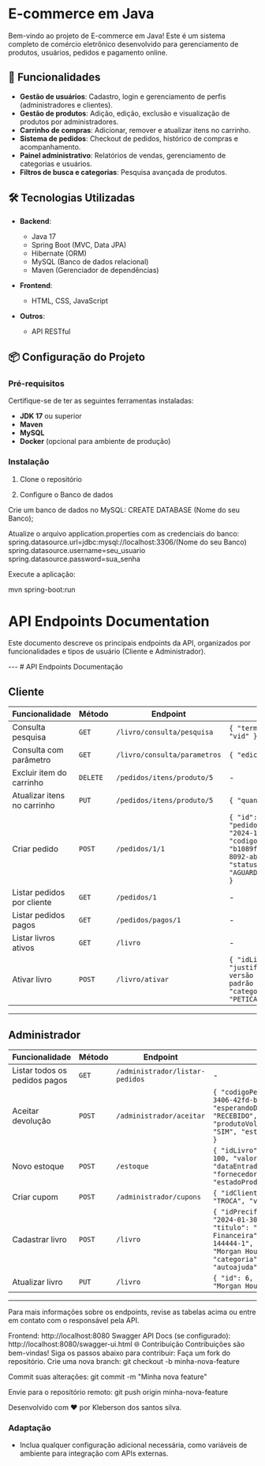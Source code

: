 # E-commerce em Java

Bem-vindo ao projeto de E-commerce em Java! Este é um sistema completo de comércio eletrônico desenvolvido para gerenciamento de produtos, usuários, pedidos e pagamento online. 

## 🚀 Funcionalidades

- **Gestão de usuários**: Cadastro, login e gerenciamento de perfis (administradores e clientes).
- **Gestão de produtos**: Adição, edição, exclusão e visualização de produtos por administradores.
- **Carrinho de compras**: Adicionar, remover e atualizar itens no carrinho.
- **Sistema de pedidos**: Checkout de pedidos, histórico de compras e acompanhamento.
- **Painel administrativo**: Relatórios de vendas, gerenciamento de categorias e usuários.
- **Filtros de busca e categorias**: Pesquisa avançada de produtos.

## 🛠️ Tecnologias Utilizadas

- **Backend**:
  - Java 17
  - Spring Boot (MVC, Data JPA)
  - Hibernate (ORM)
  - MySQL (Banco de dados relacional)
  - Maven (Gerenciador de dependências)
  
- **Frontend**:
  - HTML, CSS, JavaScript

- **Outros**:
  - API RESTful

## 📦 Configuração do Projeto

### Pré-requisitos

Certifique-se de ter as seguintes ferramentas instaladas:
- **JDK 17** ou superior
- **Maven**
- **MySQL**
- **Docker** (opcional para ambiente de produção)

### Instalação

1. Clone o repositório

2. Configure o Banco de dados


Crie um banco de dados no MySQL:
 CREATE DATABASE (Nome do seu Banco);

Atualize o arquivo application.properties com as credenciais do banco:
 spring.datasource.url=jdbc:mysql://localhost:3306/(Nome do seu Banco)
spring.datasource.username=seu_usuario
spring.datasource.password=sua_senha

Execute a aplicação:

 mvn spring-boot:run

# API Endpoints Documentation

Este documento descreve os principais endpoints da API, organizados por funcionalidades e tipos de usuário (Cliente e Administrador).

--- # API Endpoints Documentação

## Cliente

| Funcionalidade               | Método  | Endpoint                                   | Body                                                                                                   |
|------------------------------|---------|-------------------------------------------|--------------------------------------------------------------------------------------------------------|
| Consulta pesquisa            | `GET`   | `/livro/consulta/pesquisa`                | `{ "termoDePesquisa": "vid" }`                                                                         |
| Consulta com parâmetro       | `GET`   | `/livro/consulta/parametros`              | `{ "edicao": 4 }`                                                                                     |
| Excluir item do carrinho     | `DELETE`| `/pedidos/itens/produto/5`                | -                                                                                                      |
| Atualizar itens no carrinho  | `PUT`   | `/pedidos/itens/produto/5`                | `{ "quantidade": 6 }`                                                                                 |
| Criar pedido                 | `POST`  | `/pedidos/1/1`                            | `{ "id": 1, "pedidoRealizado": "2024-10-15", "codigoPedido": "b1089fab-ff04-4efd-8092-ab0732d452ca", "statusPedido": "AGUARDANDO_PAGAMENTO" }` |
| Listar pedidos por cliente   | `GET`   | `/pedidos/1`                              | -                                                                                                      |
| Listar pedidos pagos         | `GET`   | `/pedidos/pagos/1`                        | -                                                                                                      |
| Listar livros ativos         | `GET`   | `/livro`                                  | -                                                                                                      |
| Ativar livro                 | `POST`  | `/livro/ativar`                           | `{ "idLivro": "1", "justificativa": "Esta versão está fora do padrão da livraria", "categoria": "PETICAO_PUBLICA" }` |

---

## Administrador

| Funcionalidade                 | Método  | Endpoint                                   | Body                                                                                                   |
|--------------------------------|---------|-------------------------------------------|--------------------------------------------------------------------------------------------------------|
| Listar todos os pedidos pagos  | `GET`   | `/administrador/listar-pedidos`           | -                                                                                                      |
| Aceitar devolução              | `POST`  | `/administrador/aceitar`                  | `{ "codigoPedido": "69319b5c-3406-42fd-b8a9-f96b7b002e48", "esperandoDevolucaoOuRecebido": "RECEBIDO", "produtoVoltaParaEstoque": "SIM", "estadoProduto": "NOVO" }` |
| Novo estoque                   | `POST`  | `/estoque`                                | `{ "idLivro": 16, "quantidade": 100, "valorCusto": "35.44", "dataEntrada": "1990-01-01", "fornecedor": "Casa da letra", "estadoProduto": "NOVO" }` |
| Criar cupom                    | `POST`  | `/administrador/cupons`                   | `{ "idCliente": 1, "tipoCupom": "TROCA", "valor": 200 }`                                               |
| Cadastrar livro                | `POST`  | `/livro`                                  | `{ "idPrecificacao": 1, "data": "2024-01-30", "preco": "55.70", "titulo": "Psicologia Financeira", "isbn": "978-3-01-144444-1", "autor": [ { "nome": "Morgan Housel" } ], "categoria": [ { "nome": "autoajuda" } ] }` |
| Atualizar livro                | `PUT`   | `/livro`                                  | `{ "id": 6, "autor": { "nome": "Morgan Housel" } }`                                                     |

---

Para mais informações sobre os endpoints, revise as tabelas acima ou entre em contato com o responsável pela API.

Frontend: http://localhost:8080
Swagger API Docs (se configurado): http://localhost:8080/swagger-ui.html
🌐 Contribuição
Contribuições são bem-vindas! Siga os passos abaixo para contribuir:
Faça um fork do repositório.
Crie uma nova branch:
 git checkout -b minha-nova-feature

Commit suas alterações:
 git commit -m "Minha nova feature"

Envie para o repositório remoto:
 git push origin minha-nova-feature

Desenvolvido com ❤️ por Kleberson dos santos silva.

### Adaptação
- Inclua qualquer configuração adicional necessária, como variáveis de ambiente para integração com APIs externas.
